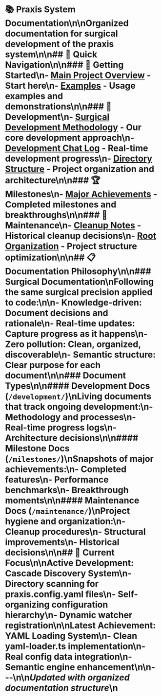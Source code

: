 # 📚 Praxis System Documentation\n\n**Organized documentation for surgical development of the praxis system**\n\n## 📖 Quick Navigation\n\n### **🚀 Getting Started**\n- [Main Project Overview](../README.md) - Start here\n- [Examples](../examples/) - Usage examples and demonstrations\n\n### **🔧 Development**\n- [Surgical Development Methodology](./development/SURGICAL-DEVELOPMENT.md) - Our core development approach\n- [Development Chat Log](./development/CHAT_LOG.md) - Real-time development progress\n- [Directory Structure](./development/DIRECTORY.md) - Project organization and architecture\n\n### **🏆 Milestones**\n- [Major Achievements](./milestones/MILESTONE-ACHIEVED.md) - Completed milestones and breakthroughs\n\n### **🧹 Maintenance**\n- [Cleanup Notes](./maintenance/CLEANUP-NOTES.md) - Historical cleanup decisions\n- [Root Organization](./maintenance/ROOT-ORGANIZATION.md) - Project structure optimization\n\n## 📋 Documentation Philosophy\n\n### **Surgical Documentation**\nFollowing the same surgical precision applied to code:\n\n- **Knowledge-driven**: Document decisions and rationale\n- **Real-time updates**: Capture progress as it happens\n- **Zero pollution**: Clean, organized, discoverable\n- **Semantic structure**: Clear purpose for each document\n\n### **Document Types**\n\n#### **Development Docs** (`/development/`)\nLiving documents that track ongoing development:\n- Methodology and processes\n- Real-time progress logs\n- Architecture decisions\n\n#### **Milestone Docs** (`/milestones/`)\nSnapshots of major achievements:\n- Completed features\n- Performance benchmarks\n- Breakthrough moments\n\n#### **Maintenance Docs** (`/maintenance/`)\nProject hygiene and organization:\n- Cleanup procedures\n- Structural improvements\n- Historical decisions\n\n## 🎯 Current Focus\n\n**Active Development**: Cascade Discovery System\n- Directory scanning for praxis.config.yaml files\n- Self-organizing configuration hierarchy\n- Dynamic watcher registration\n\n**Latest Achievement**: YAML Loading System\n- Clean yaml-loader.ts implementation\n- Real config data integration\n- Semantic engine enhancement\n\n---\n\n*Updated with organized documentation structure*\n